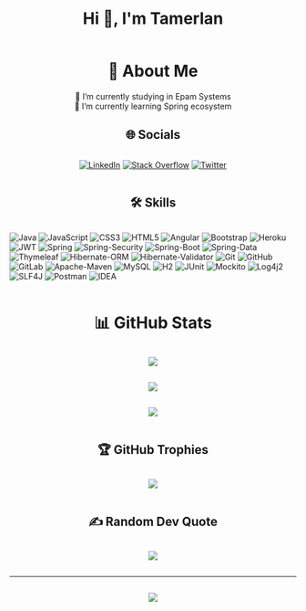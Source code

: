 <style>
.center {
  display: flex;
  justify-content: center;
  align-self: center;
}
.container {
  display: flex;
  flex-flow: wrap;
}
.container br
{
  width: 100%;
  content: '';
}
</style>
<h1 class="center">Hi 👋, I'm Tamerlan</h1>
<div class="center container">

# 💫 About Me
<br/>
🔭 I’m currently studying in Epam Systems<br>
🌱 I’m currently learning Spring ecosystem<br>
</div>

<div class="center container">

## 🌐 Socials
<br/>

[![LinkedIn](https://img.shields.io/badge/LinkedIn-%230077B5.svg?logo=linkedin&logoColor=white)](https://linkedin.com/in/tamerlan-hurbanov-18963523b)
[![Stack Overflow](https://img.shields.io/badge/-Stackoverflow-FE7A16?logo=stack-overflow&logoColor=white)](https://stackoverflow.com/users/19241779)
[![Twitter](https://img.shields.io/badge/Twitter-%231DA1F2.svg?logo=Twitter&logoColor=white)](https://twitter.com/DarkRymit)

</div>
<div class="center container">

## 🛠️ Skills

<br/>

![Java](https://img.shields.io/badge/java-%23ED8B00.svg?style=for-the-badge&logo=openjdk&logoColor=white)
![JavaScript](https://img.shields.io/badge/javascript-%23323330.svg?style=for-the-badge&logo=javascript&logoColor=%23F7DF1E)
![CSS3](https://img.shields.io/badge/css3-%231572B6.svg?style=for-the-badge&logo=css3&logoColor=white)
![HTML5](https://img.shields.io/badge/html5-%23E34F26.svg?style=for-the-badge&logo=html5&logoColor=white)
![Angular](https://img.shields.io/badge/Angular-DD0031?style=for-the-badge&logo=angular&logoColor=white)
![Bootstrap](https://img.shields.io/badge/Bootstrap-563D7C?style=for-the-badge&logo=bootstrap&logoColor=white)
![Heroku](https://img.shields.io/badge/heroku-%23430098.svg?style=for-the-badge&logo=heroku&logoColor=white)
![JWT](https://img.shields.io/badge/JWT-black?style=for-the-badge&logo=JSON%20web%20tokens)
![Spring](https://img.shields.io/badge/spring-%236DB33F.svg?style=for-the-badge&logo=spring&logoColor=white)
![Spring-Security](https://img.shields.io/badge/Spring_Security-6DB33F?style=for-the-badge&logo=Spring-Security&logoColor=white)
![Spring-Boot](https://img.shields.io/badge/Spring_Boot-%236DB33F.svg?style=for-the-badge&logo=springboot&logoColor=white)
![Spring-Data](https://img.shields.io/badge/Spring_Data-%236DB33F.svg?style=for-the-badge&logo=spring&logoColor=white)
![Thymeleaf](https://img.shields.io/badge/Thymeleaf-%23005C0F.svg?style=for-the-badge&logo=Thymeleaf&logoColor=white)
![Hibernate-ORM](https://img.shields.io/badge/HIBERNATE_ORM-ffffff.svg?style=for-the-badge&logo=hibernate&logoColor=bcae79)
![Hibernate-Validator](https://img.shields.io/badge/HIBERNATE_VALIDATOR-ffffff.svg?style=for-the-badge&logo=hibernate&logoColor=bcae79)
![Git](https://img.shields.io/badge/GIT-E44C30?style=for-the-badge&logo=git&logoColor=white)
![GitHub](https://img.shields.io/badge/GitHub-000000.svg?style=for-the-badge&logo=github)
![GitLab](https://img.shields.io/badge/GitLab-cccccc.svg?style=for-the-badge&logo=gitlab)
![Apache-Maven](https://img.shields.io/badge/Apache%20Maven-C71A36?style=for-the-badge&logo=Apache%20Maven&logoColor=white)
![MySQL](https://img.shields.io/badge/mysql-00758f.svg?style=for-the-badge&logo=mysql&logoColor=white)
![H2](https://img.shields.io/badge/h2_database-011ddf.svg?style=for-the-badge)
![JUnit](https://img.shields.io/badge/JUNIT-ffffff.svg?style=for-the-badge&logo=junit5)
![Mockito](https://img.shields.io/badge/Mockito-82a13a.svg?style=for-the-badge)
![Log4j2](https://img.shields.io/badge/Log4j2-e65646.svg?style=for-the-badge)
![SLF4J](https://img.shields.io/badge/SLF4J-c3ffb8.svg?style=for-the-badge)
![Postman](https://img.shields.io/badge/Postman-FF6C37?style=for-the-badge&logo=postman&logoColor=white)
![IDEA](https://img.shields.io/badge/IntelliJ_IDEA-000000.svg?style=for-the-badge&logo=intellij-idea&logoColor=white)


</div>
<div class="center">

# 📊 GitHub Stats
</div>

<div class="center">

![](https://github-readme-stats.vercel.app/api?username=DarkRymit&theme=tokyonight&hide_title=true&hide_border=false&show_icons=true&include_all_commits=false&count_private=false&line_height=21)

</div>

<div class="center">

![](https://github-readme-streak-stats.herokuapp.com/?user=DarkRymit&theme=tokyonight&hide_border=false)
</div>
<div class="center">

![](https://github-readme-stats.vercel.app/api/top-langs/?username=DarkRymit&hide=html&theme=tokyonight&hide_border=false&include_all_commits=false&count_private=false&layout=compact)
</div>


<div class="center container">

## 🏆 GitHub Trophies
<br/>

![](https://github-profile-trophy.vercel.app/?username=DarkRymit&theme=matrix&no-frame=false&no-bg=false&margin-w=4)

</div>

<div class="center container">

## ✍️ Random Dev Quote
<br/>

![](https://quotes-github-readme.vercel.app/api?type=vetical&theme=tokyonight)

</div>

---

<div class="center container">

[![](https://visitcount.itsvg.in/api?id=DarkRymit&icon=5&color=0)](https://visitcount.itsvg.in)

</div>
